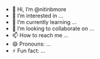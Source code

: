 - 👋 Hi, I’m @nitinbmore
- 👀 I’m interested in ...
- 🌱 I’m currently learning ...
- 💞️ I’m looking to collaborate on ...
- 📫 How to reach me ...
- 😄 Pronouns: ...
- ⚡ Fun fact: ...

<!---
nitinbmore/nitinbmore is a ✨ special ✨ repository because its `README.md` (this file) appears on your GitHub profile.
You can click the Preview link to take a look at your changes.
--->
